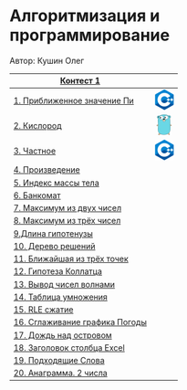 # Алгоритмизация и программирование

Автор: Кушин Олег

|[Контест 1](https://contest.yandex.ru/contest/52142/problems/) |  |
| --- | :-: |
| [1. Приближенное значение Пи](/contest_01/01/main.cpp) | ![](./img/cpp.png) |
| [2. Кислород](/contest_01/02/main.go) |  ![](./img/go.png) |
| [3. Частное](/contest_01/03/main.cpp) | ![](./img/cpp.png) |
| [4. Произведение](/contest_01/04/main.go) | ![]() |
| [5. Индекс массы тела](/contest_01/05/main.cpp) | ![]() |
| [6. Банкомат](/contest_01/06/main.go) | ![]() |
| [7. Максимум из двух чисел](/contest_01/07/main.cpp) | ![]() |
| [8. Максимум из трёх чисел](/contest_01/08/main.go) | ![]() |
| [9.Длина гипотенузы](/contest_01/09/main.cpp) | ![]() |
| [10. Дерево решений](/contest_01/10/main.go) | ![]() |
| [11. Ближайшая из трёх точек](/contest_01/11/main.cpp) | ![]() |
| [12. Гипотеза Коллатца](/contest_01/12/main.go) | ![]() |
| [13. Вывод чисел волнами](/contest_01/13/main.cpp) | ![]() |
| [14. Таблица умножения](/contest_01/14/main.go) | ![]() |
| [15. RLE сжатие](/contest_01/15/main.cpp) | ![]() |
| [16. Сглаживание графика Погоды](/contest_01/16/main.go) | ![]() |
| [17. Дождь над островом](/contest_01/17/main.cpp) | ![]() |
| [18. Заголовок столбца Excel](/contest_01/18/main.cpp) | ![]() |
| [19. Подходящие Слова](/contest_01/19/main.cpp) | ![]() |
| [20. Анаграмма. 2 числа](/contest_01/20/main.cpp) | ![]() |
